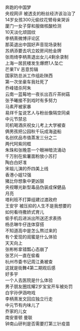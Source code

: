 奔跑的中国梦  
央视网评 被透支的粉丝经济该治治了  
14岁女孩300元偷纹花臂母亲哭诉  
厦门一女子穿和服做核酸检测  
10天淡化顽固纹  
李柄熹微博评论区  
那英退出中国好声音现场录制  
苏炳添要去巩立姣房间抢金牌  
张雨绮李柄熹退出女儿4剩余录制  
上海一居民楼发生爆燃1人坠亡  
芒果TV 恶意剪辑  
国家防总派工作组赴陕西  
第一次坐豪车我社死了  
乔峰错杀阿朱  
云南一蓝莓地一夜长出百斤茶树菇  
张予曦接不到戏时有多努力  
马素芹被家暴  
易烊千玺说艺人与粉丝像隔空同桌  
中元节禁忌  
司机喝酒庆祝女儿考上大学被查  
俩男孩把公园秋千玩成海盗船  
名创优品市值蒸发三分之二  
两代阿紫同框  
朱珠和张晚意一个眼神暗流涌动  
千万别在紫薯面粉放小苏打  
陶白白好准  
宋祖儿演的乔四美上线  
香港小姐12强  
猪比你想象中更凶狠  
央视曝光新型毒品伪装成保健品  
月亮  
塔利班不打算组建过渡政府  
王安宇 被压抑的人生不是我想要的  
如何看待撒娇式育儿  
偷手机后进派出所送还求表扬  
杨丞琳牛仔连体穿搭  
不知道高中是怎么熬过来的  
有个爱现的闺蜜是什么体验  
天天向上  
张彬彬拿错瓢心态崩了  
张艺兴一直在偷看  
杭州市委书记周江勇被查  
这就是街舞4第二期观后感  
好多宇  
一个人去医院是什么体验  
男子朋友圈炫耀2岁宝宝开车被处罚  
白宇孙伊涵吻戏  
李柄熹发文回应独立行走  
中元节有内味儿了  
乔家的儿女  
南安普顿 曼联  
钟南山研判是否需要打第三针疫苗  
